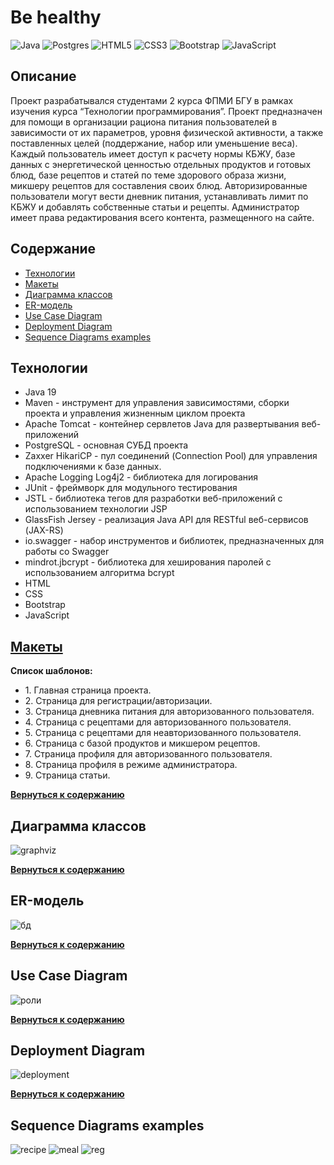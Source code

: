 # Be healthy
![Java](https://img.shields.io/badge/java-%23ED8B00.svg?style=for-the-badge&logo=openjdk&logoColor=white)
![Postgres](https://img.shields.io/badge/postgres-%23316192.svg?style=for-the-badge&logo=postgresql&logoColor=white)
![HTML5](https://img.shields.io/badge/html5-%23E34F26.svg?style=for-the-badge&logo=html5&logoColor=white)
	![CSS3](https://img.shields.io/badge/css3-%231572B6.svg?style=for-the-badge&logo=css3&logoColor=white)
![Bootstrap](https://img.shields.io/badge/bootstrap-%238511FA.svg?style=for-the-badge&logo=bootstrap&logoColor=white)
![JavaScript](https://img.shields.io/badge/javascript-%23323330.svg?style=for-the-badge&logo=javascript&logoColor=%23F7DF1E)
## Описание
Проект разрабатывался студентами 2 курса ФПМИ БГУ в рамках изучения курса “Технологии программирования”.
Проект предназначен для помощи в организации рациона питания пользователей в зависимости от их параметров, уровня физической активности, а также поставленных целей (поддержание, набор или уменьшение веса). Каждый пользователь имеет доступ к расчету нормы КБЖУ, базе данных с энергетической ценностью отдельных продуктов и готовых блюд, базе рецептов и статей по теме здорового образа жизни, микшеру рецептов для составления своих блюд. Авторизированные пользователи могут вести дневник питания, устанавливать лимит по КБЖУ и добавлять собственные статьи и рецепты. Администратор имеет права редактирования всего контента, размещенного на сайте.

## Содержание
- [Технологии](#технологии)
- [Макеты](#макеты)
- [Диаграмма классов](#диаграмма-классов)
- [ER-модель](#er-модель)
- [Use Case Diagram](#use-case-diagram)
- [Deployment Diagram](#deployment-diagram)
- [Sequence Diagrams examples](#sequence-diagrams-examples)

## Технологии
- Java 19
- Maven - инструмент для управления зависимостями, сборки проекта и управления жизненным циклом проекта
- Apache Tomcat - контейнер сервлетов Java для развертывания веб-приложений
- PostgreSQL - основная СУБД проекта
- Zaxxer HikariCP - пул соединений (Connection Pool) для управления подключениями к базе данных.
- Apache Logging Log4j2 - библиотека для логирования 
- JUnit - фреймворк для модульного тестирования
- JSTL -  библиотека тегов для разработки веб-приложений с использованием технологии JSP
- GlassFish Jersey - реализация Java API для RESTful веб-сервисов (JAX-RS)
- io.swagger - набор инструментов и библиотек, предназначенных для работы со Swagger
- mindrot.jbcrypt - библиотека для хеширования паролей с использованием алгоритма bcrypt
- HTML
- CSS
- Bootstrap
- JavaScript

## [Макеты](https://www.figma.com/file/a8Vm9e39FOtfJCJrxQBAOm/Untitled?type=design&node-id=107-325&t=x0xGjGnVzfAfOoRA-0)
**Список шаблонов:**
* 1\. Главная страница проекта.
* 2\. Страница для регистрации/авторизации.
* 3\. Страница дневника питания для авторизованного пользователя.
* 4\. Страница с рецептами для авторизованного пользователя.
* 5\. Страница с рецептами для неавторизованного пользователя.
* 6\. Страница с базой продуктов и микшером рецептов.
* 7\. Страница профиля для авторизованного пользователя.
* 8\. Страница профиля в режиме администратора.
* 9\. Страница статьи.
 
**[Вернуться к содержанию](#содержание)**
## Диаграмма классов
![graphviz](https://github.com/mmishv/Be-healthy/assets/108868223/4fe4d417-3ff1-4a95-b5cc-abe08a157946)

**[Вернуться к содержанию](#содержание)**
## ER-модель
![бд](https://github.com/mmishv/Be-healthy/assets/108868223/15b26bc8-2951-4358-8681-cc8ba7956fa3)

**[Вернуться к содержанию](#содержание)**
## Use Case Diagram
![роли](https://github.com/mmishv/Be-healthy/assets/108868223/101b1853-8ecc-422d-969d-84a8401acbf2)

**[Вернуться к содержанию](#содержание)**
## Deployment Diagram
![deployment](https://github.com/mmishv/Be-healthy/assets/108868223/abdd1f67-3176-415e-86ee-9f0008747405)

**[Вернуться к содержанию](#содержание)**
## Sequence Diagrams examples
![recipe](https://github.com/mmishv/Be-healthy/assets/108868223/e6026a7e-81e5-40e4-a1e8-ac5bc0c337ac)
![meal](https://github.com/mmishv/Be-healthy/assets/108868223/deaccfae-56b7-4597-bfe9-bad683a35bc1)
![reg](https://github.com/mmishv/Be-healthy/assets/108868223/a84deb22-c9a0-40a7-b8d5-e84f10f3a1e6)






